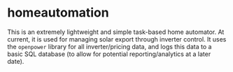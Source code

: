 # homeautomation

This is an extremely lightweight and simple task-based home automator. At current, it is used for managing solar export through inverter control. It uses the `openpower` library for all inverter/pricing data, and logs this data to a basic SQL database (to allow for potential reporting/analytics at a later date).
